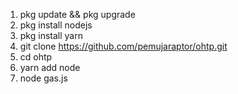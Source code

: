 1. pkg update && pkg upgrade 
2. pkg install nodejs 
3. pkg install yarn
4. git clone https://github.com/pemujaraptor/ohtp.git
5. cd ohtp
6. yarn add node
7. node gas.js
